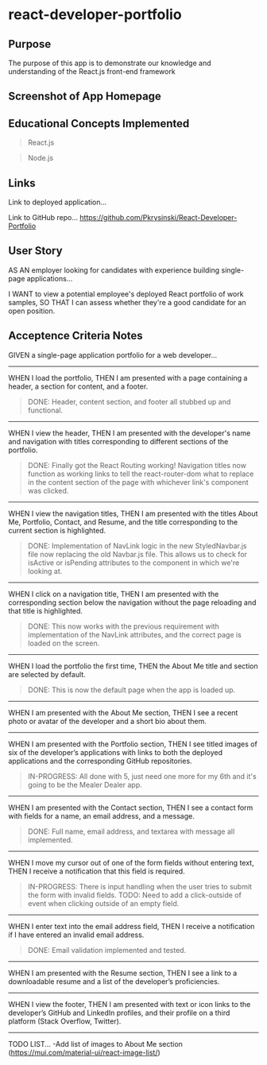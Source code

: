 # react-developer-portfolio

## Purpose

The purpose of this app is to demonstrate our knowledge and understanding of the React.js front-end framework

## Screenshot of App Homepage


## Educational Concepts Implemented
>React.js

>Node.js


## Links

Link to deployed application...


Link to GitHub repo...
https://github.com/Pkrysinski/React-Developer-Portfolio


## User Story

AS AN employer looking for candidates with experience building single-page applications...

I WANT to view a potential employee's deployed React portfolio of work samples,
SO THAT I can assess whether they're a good candidate for an open position.

## Acceptence Criteria Notes

GIVEN a single-page application portfolio for a web developer...

- - - - -
WHEN I load the portfolio,
THEN I am presented with a page containing a header, a section for content, and a footer.
>DONE: Header, content section, and footer all stubbed up and functional.


- - - - -
WHEN I view the header,
THEN I am presented with the developer's name and navigation with titles corresponding to different sections of the portfolio.
>DONE: Finally got the React Routing working!  Navigation titles now function as working links to tell the react-router-dom what to replace in the content section of the page with whichever link's component was clicked.


- - - - -
WHEN I view the navigation titles,
THEN I am presented with the titles About Me, Portfolio, Contact, and Resume, and the title corresponding to the current section is highlighted.
>DONE: Implementation of NavLink logic in the new StyledNavbar.js file now replacing the old Navbar.js file.  This allows us to check for isActive or isPending attributes to the component in which we're looking at.


- - - - -
WHEN I click on a navigation title,
THEN I am presented with the corresponding section below the navigation without the page reloading and that title is highlighted.
>DONE: This now works with the previous requirement with implementation of the NavLink attributes, and the correct page is loaded on the screen.


- - - - -
WHEN I load the portfolio the first time,
THEN the About Me title and section are selected by default.
>DONE: This is now the default page when the app is loaded up.


- - - - -
WHEN I am presented with the About Me section,
THEN I see a recent photo or avatar of the developer and a short bio about them.


- - - - -
WHEN I am presented with the Portfolio section,
THEN I see titled images of six of the developer’s applications with links to both the deployed applications and the corresponding GitHub repositories.
>IN-PROGRESS: All done with 5, just need one more for my 6th and it's going to be the Mealer Dealer app.

- - - - -
WHEN I am presented with the Contact section,
THEN I see a contact form with fields for a name, an email address, and a message.
>DONE: Full name, email address, and textarea with message all implemented.


- - - - -
WHEN I move my cursor out of one of the form fields without entering text,
THEN I receive a notification that this field is required.
>IN-PROGRESS: There is input handling when the user tries to submit the form with invalid fields.  TODO: Need to add a click-outside of event when clicking outside of an empty field.

- - - - -
WHEN I enter text into the email address field,
THEN I receive a notification if I have entered an invalid email address.
>DONE: Email validation implemented and tested.

- - - - -
WHEN I am presented with the Resume section,
THEN I see a link to a downloadable resume and a list of the developer’s proficiencies.


- - - - -
WHEN I view the footer,
THEN I am presented with text or icon links to the developer’s GitHub and LinkedIn profiles, and their profile on a third platform (Stack Overflow, Twitter).


- - - - -
TODO LIST...
-Add list of images to About Me section (https://mui.com/material-ui/react-image-list/)